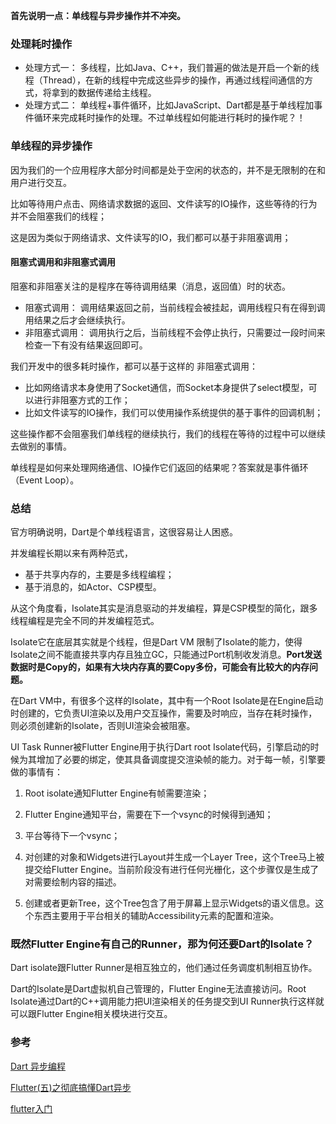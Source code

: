 **首先说明一点：单线程与异步操作并不冲突。**

### 处理耗时操作
- 处理方式一： 多线程，比如Java、C++，我们普遍的做法是开启一个新的线程（Thread），在新的线程中完成这些异步的操作，再通过线程间通信的方式，将拿到的数据传递给主线程。
- 处理方式二： 单线程+事件循环，比如JavaScript、Dart都是基于单线程加事件循环来完成耗时操作的处理。不过单线程如何能进行耗时的操作呢？！

### 单线程的异步操作

因为我们的一个应用程序大部分时间都是处于空闲的状态的，并不是无限制的在和用户进行交互。

比如等待用户点击、网络请求数据的返回、文件读写的IO操作，这些等待的行为并不会阻塞我们的线程；

这是因为类似于网络请求、文件读写的IO，我们都可以基于非阻塞调用；

#### 阻塞式调用和非阻塞式调用

阻塞和非阻塞关注的是程序在等待调用结果（消息，返回值）时的状态。

- 阻塞式调用： 调用结果返回之前，当前线程会被挂起，调用线程只有在得到调用结果之后才会继续执行。
- 非阻塞式调用： 调用执行之后，当前线程不会停止执行，只需要过一段时间来检查一下有没有结果返回即可。

我们开发中的很多耗时操作，都可以基于这样的 非阻塞式调用：

- 比如网络请求本身使用了Socket通信，而Socket本身提供了select模型，可以进行非阻塞方式的工作；
- 比如文件读写的IO操作，我们可以使用操作系统提供的基于事件的回调机制；

这些操作都不会阻塞我们单线程的继续执行，我们的线程在等待的过程中可以继续去做别的事情。

单线程是如何来处理网络通信、IO操作它们返回的结果呢？答案就是事件循环（Event Loop）。

### 总结

官方明确说明，Dart是个单线程语言，这很容易让人困惑。

并发编程长期以来有两种范式，

- 基于共享内存的，主要是多线程编程；
- 基于消息的，如Actor、CSP模型。

从这个角度看，Isolate其实是消息驱动的并发编程，算是CSP模型的简化，跟多线程编程是完全不同的并发编程范式。

Isolate它在底层其实就是个线程，但是Dart VM 限制了Isolate的能力，使得Isolate之间不能直接共享内存且独立GC，只能通过Port机制收发消息。**Port发送数据时是Copy的，如果有大块内存真的要Copy多份，可能会有比较大的内存问题。**

在Dart VM中，有很多个这样的Isolate，其中有一个Root Isolate是在Engine启动时创建的，它负责UI渲染以及用户交互操作，需要及时响应，当存在耗时操作，则必须创建新的Isolate，否则UI渲染会被阻塞。

UI Task Runner被Flutter Engine用于执行Dart root Isolate代码，引擎启动的时候为其增加了必要的绑定，使其具备调度提交渲染帧的能力。对于每一帧，引擎要做的事情有：

1. Root isolate通知Flutter Engine有帧需要渲染；

2. Flutter Engine通知平台，需要在下一个vsync的时候得到通知；

3. 平台等待下一个vsync；

4. 对创建的对象和Widgets进行Layout并生成一个Layer Tree，这个Tree马上被提交给Flutter Engine。当前阶段没有进行任何光栅化，这个步骤仅是生成了对需要绘制内容的描述。

5. 创建或者更新Tree，这个Tree包含了用于屏幕上显示Widgets的语义信息。这个东西主要用于平台相关的辅助Accessibility元素的配置和渲染。

### 既然Flutter Engine有自己的Runner，那为何还要Dart的Isolate？
Dart isolate跟Flutter Runner是相互独立的，他们通过任务调度机制相互协作。

Dart的Isolate是Dart虚拟机自己管理的，Flutter Engine无法直接访问。Root Isolate通过Dart的C++调用能力把UI渲染相关的任务提交到UI Runner执行这样就可以跟Flutter Engine相关模块进行交互。

### 参考

[Dart 异步编程](https://zhuanlan.zhihu.com/p/102671345)

[Flutter(五)之彻底搞懂Dart异步](https://zhuanlan.zhihu.com/p/83781258)

[flutter入门](https://juejin.cn/post/6844904007874379783#heading-3)
